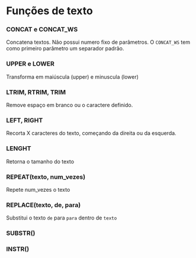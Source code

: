 # Funções de texto

### CONCAT e CONCAT_WS

Concatena textos. Não possui numero fixo de parâmetros. O `CONCAT_WS` tem como primeiro parâmetro um separador padrão.

### UPPER e LOWER
Transforma em maiúscula (upper) e minuscula (lower)

### LTRIM, RTRIM, TRIM
Remove espaço em branco ou o caractere definido.

### LEFT, RIGHT
Recorta X caracteres do texto, começando da direita ou da esquerda.

### LENGHT
Retorna o tamanho do texto

### REPEAT(texto, num_vezes)
Repete num_vezes o texto

### REPLACE(texto, de, para)
Substitui o texto `de` para `para` dentro de `texto`

### SUBSTR()

### INSTR()

<!--stackedit_data:
eyJoaXN0b3J5IjpbLTE2MjgxNTk2OTYsLTEzNDM2MTM0MDFdfQ
==
-->